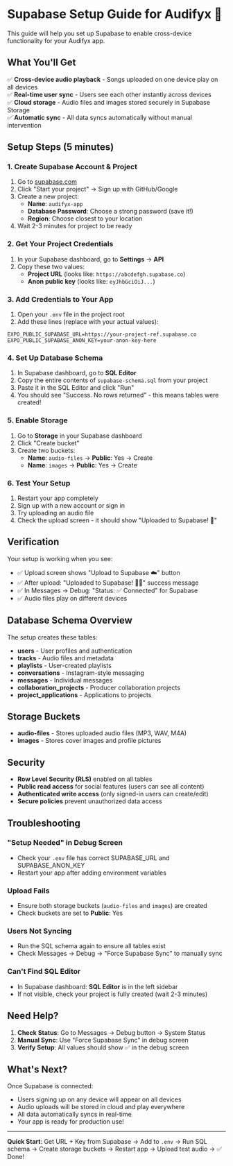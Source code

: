 # Supabase Setup Guide for Audifyx 🚀

This guide will help you set up Supabase to enable cross-device functionality for your Audifyx app.

## What You'll Get

✅ **Cross-device audio playback** - Songs uploaded on one device play on all devices  
✅ **Real-time user sync** - Users see each other instantly across devices  
✅ **Cloud storage** - Audio files and images stored securely in Supabase Storage  
✅ **Automatic sync** - All data syncs automatically without manual intervention  

## Setup Steps (5 minutes)

### 1. Create Supabase Account & Project

1. Go to [supabase.com](https://supabase.com)
2. Click "Start your project" → Sign up with GitHub/Google
3. Create a new project:
   - **Name**: `audifyx-app`
   - **Database Password**: Choose a strong password (save it!)
   - **Region**: Choose closest to your location
4. Wait 2-3 minutes for project to be ready

### 2. Get Your Project Credentials

1. In your Supabase dashboard, go to **Settings** → **API**
2. Copy these two values:
   - **Project URL** (looks like: `https://abcdefgh.supabase.co`)
   - **Anon public key** (looks like: `eyJhbGciOiJ...`)

### 3. Add Credentials to Your App

1. Open your `.env` file in the project root
2. Add these lines (replace with your actual values):

```env
EXPO_PUBLIC_SUPABASE_URL=https://your-project-ref.supabase.co
EXPO_PUBLIC_SUPABASE_ANON_KEY=your-anon-key-here
```

### 4. Set Up Database Schema

1. In Supabase dashboard, go to **SQL Editor**
2. Copy the entire contents of `supabase-schema.sql` from your project
3. Paste it in the SQL Editor and click "Run"
4. You should see "Success. No rows returned" - this means tables were created!

### 5. Enable Storage

1. Go to **Storage** in your Supabase dashboard
2. Click "Create bucket"
3. Create two buckets:
   - **Name**: `audio-files` → **Public**: Yes → Create
   - **Name**: `images` → **Public**: Yes → Create

### 6. Test Your Setup

1. Restart your app completely
2. Sign up with a new account or sign in
3. Try uploading an audio file
4. Check the upload screen - it should show "Uploaded to Supabase! 🚀"

## Verification

Your setup is working when you see:

- ✅ Upload screen shows "Upload to Supabase ☁️" button
- ✅ After upload: "Uploaded to Supabase! 🚀🎵" success message
- ✅ In Messages → Debug: "Status: ✅ Connected" for Supabase
- ✅ Audio files play on different devices

## Database Schema Overview

The setup creates these tables:
- **users** - User profiles and authentication
- **tracks** - Audio files and metadata  
- **playlists** - User-created playlists
- **conversations** - Instagram-style messaging
- **messages** - Individual messages
- **collaboration_projects** - Producer collaboration projects
- **project_applications** - Applications to projects

## Storage Buckets

- **audio-files** - Stores uploaded audio files (MP3, WAV, M4A)
- **images** - Stores cover images and profile pictures

## Security

- **Row Level Security (RLS)** enabled on all tables
- **Public read access** for social features (users can see all content)
- **Authenticated write access** (only signed-in users can create/edit)
- **Secure policies** prevent unauthorized data access

## Troubleshooting

### "Setup Needed" in Debug Screen
- Check your `.env` file has correct SUPABASE_URL and SUPABASE_ANON_KEY
- Restart your app after adding environment variables

### Upload Fails
- Ensure both storage buckets (`audio-files` and `images`) are created
- Check buckets are set to **Public**: Yes

### Users Not Syncing
- Run the SQL schema again to ensure all tables exist
- Check Messages → Debug → "Force Supabase Sync" to manually sync

### Can't Find SQL Editor
- In Supabase dashboard: **SQL Editor** is in the left sidebar
- If not visible, check your project is fully created (wait 2-3 minutes)

## Need Help?

1. **Check Status**: Go to Messages → Debug button → System Status
2. **Manual Sync**: Use "Force Supabase Sync" in debug screen
3. **Verify Setup**: All values should show ✅ in the debug screen

## What's Next?

Once Supabase is connected:
- Users signing up on any device will appear on all devices
- Audio uploads will be stored in cloud and play everywhere
- All data automatically syncs in real-time
- Your app is ready for production use!

---

**Quick Start**: Get URL + Key from Supabase → Add to `.env` → Run SQL schema → Create storage buckets → Restart app → Upload test audio → ✅ Done!